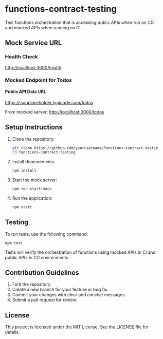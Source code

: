 # functions-contract-testing

Test functions orchestration that is accessing public APIs when run on CD and mocked APIs when running on CI.

## Mock Service URL

### Health Check

<http://localhost:3000/health>

### Mocked Endpoint for Todos

#### Public API Data URL

<https://jsonplaceholder.typicode.com/todos>

From mocked server: <http://localhost:3000/todos>

## Setup Instructions

1. Clone the repository:

   ```bash
   git clone https://github.com/yourusername/functions-contract-testing.git
   cd functions-contract-testing
   ```

2. Install dependencies:

   ```bash
   npm install
   ```

3. Start the mock server:

   ```bash
   npm run start:mock
   ```

4. Run the application:

   ```bash
   npm start
   ```

## Testing

To run tests, use the following command:

```bash
npm test
```

Tests will verify the orchestration of functions using mocked APIs in CI and public APIs in CD environments.

## Contribution Guidelines

1. Fork the repository.
2. Create a new branch for your feature or bug fix.
3. Commit your changes with clear and concise messages.
4. Submit a pull request for review.

## License

This project is licensed under the MIT License. See the LICENSE file for details.
